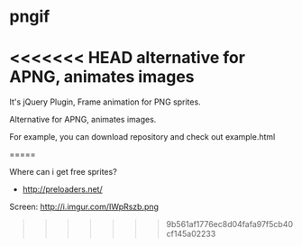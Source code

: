 pngif
=====

<<<<<<< HEAD
alternative for APNG, animates images
=======
It's jQuery Plugin, Frame animation for PNG sprites.

Alternative for APNG, animates images.

For example, you can download repository and check out example.html

=====

Where can i get free sprites?
 - http://preloaders.net/

Screen: http://i.imgur.com/IWpRszb.png
>>>>>>> 9b561af1776ec8d04fafa97f5cb40cf145a02233
